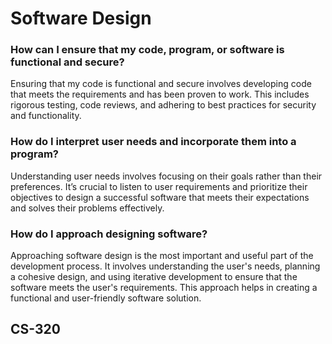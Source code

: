 # Software Design

### How can I ensure that my code, program, or software is functional and secure?
Ensuring that my code is functional and secure involves developing code that meets the requirements and has been proven to work. This includes rigorous testing, code reviews, and adhering to best practices for security and functionality.

### How do I interpret user needs and incorporate them into a program?
Understanding user needs involves focusing on their goals rather than their preferences. It’s crucial to listen to user requirements and prioritize their objectives to design a successful software that meets their expectations and solves their problems effectively.

### How do I approach designing software?
Approaching software design is the most important and useful part of the development process. It involves understanding the user's needs, planning a cohesive design, and using iterative development to ensure that the software meets the user's requirements. This approach helps in creating a functional and user-friendly software solution.

## CS-320
